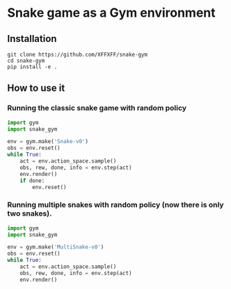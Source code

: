 # Snake game as a Gym environment
## Installation
```
git clone https://github.com/XFFXFF/snake-gym  
cd snake-gym  
pip install -e .
```

## How to use it
### Running the classic snake game with random policy
```python
import gym
import snake_gym

env = gym.make('Snake-v0')
obs = env.reset()
while True:
    act = env.action_space.sample()
    obs, rew, done, info = env.step(act)
    env.render()
    if done:
        env.reset()
```

### Running multiple snakes with random policy (now there is only two snakes).
```python
import gym
import snake_gym

env = gym.make('MultiSnake-v0')
obs = env.reset()
while True:
    act = env.action_space.sample() 
    obs, rew, done, info = env.step(act)
    env.render()
```
